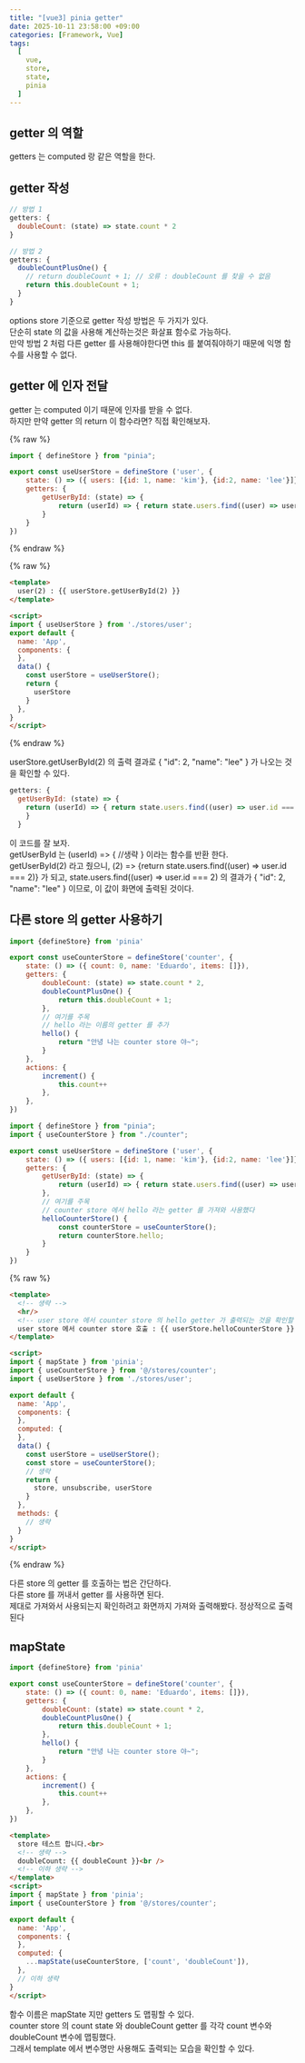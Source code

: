 ```yaml
---
title: "[vue3] pinia getter"
date: 2025-10-11 23:58:00 +09:00
categories: [Framework, Vue]
tags:
  [
    vue,
    store,
    state,
    pinia
  ]
---
```



## getter 의 역할
getters 는 computed 랑 같은 역할을 한다.

## getter 작성

```javascript
// 방법 1
getters: {
  doubleCount: (state) => state.count * 2
}
```

```javascript
// 방법 2
getters: {
  doubleCountPlusOne() { 
    // return doubleCount + 1; // 오류 : doubleCount 를 찾을 수 없음
    return this.doubleCount + 1;
  }
}
```

options store 기준으로 getter 작성 방법은 두 가지가 있다.<br>
단순히 state 의 값을 사용해 계산하는것은 화살표 함수로 가능하다.<br>
만약 방법 2 처럼 다른 getter 를 사용해야한다면 this 를 붙여줘야하기 때문에 익명 함수를 사용할 수 없다.<br>

## getter 에 인자 전달

getter 는 computed 이기 때문에 인자를 받을 수 없다.<br>
하지만 만약 getter 의 return 이 함수라면? 직접 확인해보자.<br>

{% raw %}
```javascript
import { defineStore } from "pinia";

export const useUserStore = defineStore ('user', {
    state: () => ({ users: [{id: 1, name: 'kim'}, {id:2, name: 'lee'}]}),
    getters: {
        getUserById: (state) => {
            return (userId) => { return state.users.find((user) => user.id === userId) }
        }
    }
})
```
{% endraw %}

{% raw %}
```html
<template>
  user(2) : {{ userStore.getUserById(2) }}
</template>

<script>
import { useUserStore } from './stores/user';
export default {
  name: 'App',
  components: {
  },
  data() {
    const userStore = useUserStore();
    return {
      userStore
    }
  },
}
</script>
```
{% endraw %}

userStore.getUserById(2) 의 출력 결과로 { "id": 2, "name": "lee" } 가 나오는 것을 확인할 수 있다.<br>

```javascript
getters: {
  getUserById: (state) => {
    return (userId) => { return state.users.find((user) => user.id === userId) }
    }
  }
```

이 코드를 잘 보자.<br>
getUserById 는 (userId) => { //생략 } 이라는 함수를 반환 한다.<br>
getUserById(2) 라고 줬으니, (2) => {return state.users.find((user) => user.id === 2)} 가 되고, state.users.find((user) => user.id === 2) 의 결과가 { "id": 2, "name": "lee" } 이므로, 이 값이 화면에 출력된 것이다.<br>

## 다른 store 의 getter 사용하기

```js
import {defineStore} from 'pinia'

export const useCounterStore = defineStore('counter', {
    state: () => ({ count: 0, name: 'Eduardo', items: []}),
    getters: {
        doubleCount: (state) => state.count * 2,
        doubleCountPlusOne() {
            return this.doubleCount + 1;
        },
        // 여기를 주목
        // hello 라는 이름의 getter 를 추가
        hello() {
            return "안녕 나는 counter store 야~";
        }
    },
    actions: {
        increment() {
            this.count++
        },
    },
})
```

```javascript
import { defineStore } from "pinia";
import { useCounterStore } from "./counter";

export const useUserStore = defineStore ('user', {
    state: () => ({ users: [{id: 1, name: 'kim'}, {id:2, name: 'lee'}]}),
    getters: {
        getUserById: (state) => {
            return (userId) => { return state.users.find((user) => user.id === userId) }
        },
        // 여기를 주목
        // counter store 에서 hello 라는 getter 를 가져와 사용했다
        helloCounterStore() {
            const counterStore = useCounterStore();
            return counterStore.hello;
        }
    }
})
```

{% raw %}
```html
<template>
  <!-- 생략 -->
  <hr/>
  <!-- user store 에서 counter store 의 hello getter 가 출력되는 것을 확인할 수 있다. -->
  user store 에서 counter store 호출 : {{ userStore.helloCounterStore }}
</template>

<script>
import { mapState } from 'pinia';
import { useCounterStore } from '@/stores/counter';
import { useUserStore } from './stores/user';

export default {
  name: 'App',
  components: {
  },
  computed: {
  },
  data() {
    const userStore = useUserStore();
    const store = useCounterStore();
    // 생략
    return {
      store, unsubscribe, userStore
    }
  },
  methods: {
    // 생략
  }
}
</script>
```
{% endraw %}

다른 store 의 getter 를 호출하는 법은 간단하다.<br>
다른 store 를 꺼내서 getter 를 사용하면 된다.<br>
제대로 가져와서 사용되는지 확인하려고 화면까지 가져와 출력해봤다. 정상적으로 출력된다<br>

## mapState

```javascript
import {defineStore} from 'pinia'

export const useCounterStore = defineStore('counter', {
    state: () => ({ count: 0, name: 'Eduardo', items: []}),
    getters: {
        doubleCount: (state) => state.count * 2,
        doubleCountPlusOne() {
            return this.doubleCount + 1;
        },
        hello() {
            return "안녕 나는 counter store 야~";
        }
    },
    actions: {
        increment() {
            this.count++
        },
    },
})
```

```html
<template>
  store 테스트 합니다.<br>
  <!-- 생략 -->
  doubleCount: {{ doubleCount }}<br />
  <!-- 이하 생략 -->
</template>
<script>
import { mapState } from 'pinia';
import { useCounterStore } from '@/stores/counter';

export default {
  name: 'App',
  components: {
  },
  computed: {
    ...mapState(useCounterStore, ['count', 'doubleCount']),
  },
  // 이하 생략
}
</script>
```

함수 이름은 mapState 지만 getters 도 맵핑할 수 있다.<br>
counter store 의 count state 와 doubleCount getter 를 각각 count 변수와 doubleCount 변수에 맵핑했다.<br>
그래서 template 에서 변수명만 사용해도 출력되는 모습을 확인할 수 있다.<br>

